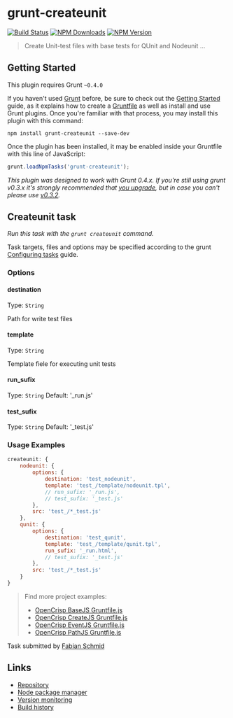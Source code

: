 # grunt-createunit

[![Build Status](https://travis-ci.org/fabian-schmid/grunt-createunit.svg)](https://travis-ci.org/fabian-schmid/grunt-createunit)
[![NPM Downloads](https://img.shields.io/npm/dm/grunt-createunit.svg)](https://www.npmjs.com/package/grunt-createunit)
[![NPM Version](https://img.shields.io/npm/v/grunt-createunit.svg)](https://www.npmjs.com/package/grunt-createunit)

> Create Unit-test files with base tests for QUnit and Nodeunit ...



## Getting Started
This plugin requires Grunt `~0.4.0`

If you haven't used [Grunt](http://gruntjs.com/) before, be sure to check out the [Getting Started](http://gruntjs.com/getting-started) guide, as it explains how to create a [Gruntfile](http://gruntjs.com/sample-gruntfile) as well as install and use Grunt plugins. Once you're familiar with that process, you may install this plugin with this command:

```shell
npm install grunt-createunit --save-dev
```

Once the plugin has been installed, it may be enabled inside your Gruntfile with this line of JavaScript:

```js
grunt.loadNpmTasks('grunt-createunit');
```

*This plugin was designed to work with Grunt 0.4.x. If you're still using grunt v0.3.x it's strongly recommended that [you upgrade](http://gruntjs.com/upgrading-from-0.3-to-0.4), but in case you can't please use [v0.3.2](https://github.com/gruntjs/grunt-contrib-clean/tree/grunt-0.3-stable).*



## Createunit task
_Run this task with the `grunt createunit` command._

Task targets, files and options may be specified according to the grunt [Configuring tasks](http://gruntjs.com/configuring-tasks) guide.

### Options

#### destination
Type: `String`

Path for write test files

#### template
Type: `String`  

Template fiele for executing unit tests

#### run_sufix
Type: `String`
Default: '_run.js'  

#### test_sufix
Type: `String`
Default: '_test.js'  

### Usage Examples

```js
createunit: {
    nodeunit: {
        options: {
            destination: 'test_nodeunit',
            template: 'test_/template/nodeunit.tpl',
            // run_sufix: '_run.js',
            // test_sufix: '_test.js'
        },
        src: 'test_/*_test.js'
    },
    qunit: {
        options: {
            destination: 'test_qunit',
            template: 'test_/template/qunit.tpl',
            run_sufix: '_run.html',
            // test_sufix: '_test.js'
        },
        src: 'test_/*_test.js'
    }
}
```

> Find more project examples:
>  * [OpenCrisp BaseJS Gruntfile.js](https://github.com/OpenCrisp/Crisp.BaseJS/blob/master/Gruntfile.js)
>  * [OpenCrisp CreateJS Gruntfile.js](https://github.com/OpenCrisp/Crisp.CreateJS/blob/master/Gruntfile.js)
>  * [OpenCrisp EventJS Gruntfile.js](https://github.com/OpenCrisp/Crisp.EventJS/blob/master/Gruntfile.js)
>  * [OpenCrisp PathJS Gruntfile.js](https://github.com/OpenCrisp/CrispPatheJS/blob/master/Gruntfile.js)

Task submitted by [Fabian Schmid](http://fabian.wca.at/)

## Links
 * [Repository](https://github.com/fabian-schmid/grunt-createunit)
 * [Node package manager](https://www.npmjs.com/package/grunt-createunit)
 * [Version monitoring](https://www.versioneye.com/nodejs/grunt-createunit)
 * [Build history](https://travis-ci.org/fabian-schmid/grunt-createunit)
